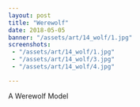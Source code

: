 ```yaml
---
layout: post
title: "Werewolf"
date: 2018-05-05
banner: "/assets/art/14_wolf/1.jpg"
screenshots:
 - "/assets/art/14_wolf/1.jpg"
 - "/assets/art/14_wolf/3.jpg"
 - "/assets/art/14_wolf/4.jpg"

---
```


A Werewolf Model
